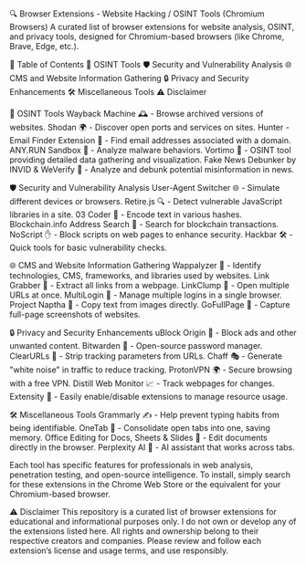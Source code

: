 🔍 Browser Extensions - Website Hacking / OSINT Tools (Chromium Browsers)
A curated list of browser extensions for website analysis, OSINT, and privacy tools, designed for Chromium-based browsers (like Chrome, Brave, Edge, etc.).

📜 Table of Contents
🔎 OSINT Tools
🛡️ Security and Vulnerability Analysis
🌐 CMS and Website Information Gathering
🔒 Privacy and Security Enhancements
🛠️ Miscellaneous Tools
⚠️ Disclaimer

🔎 OSINT Tools
Wayback Machine 🕰️ - Browse archived versions of websites.
Shodan 🌍 - Discover open ports and services on sites.
Hunter - Email Finder Extension 📧 - Find email addresses associated with a domain.
ANY.RUN Sandbox 🧬 - Analyze malware behaviors.
Vortimo 🧩 - OSINT tool providing detailed data gathering and visualization.
Fake News Debunker by INVID & WeVerify 📰 - Analyze and debunk potential misinformation in news.

🛡️ Security and Vulnerability Analysis
User-Agent Switcher 🌐 - Simulate different devices or browsers.
Retire.js 🔍 - Detect vulnerable JavaScript libraries in a site.
03 Coder 🔏 - Encode text in various hashes.
Blockchain.info Address Search 🏦 - Search for blockchain transactions.
NoScript ✋ - Block scripts on web pages to enhance security.
Hackbar 🛠️ - Quick tools for basic vulnerability checks.

🌐 CMS and Website Information Gathering
Wappalyzer 🧩 - Identify technologies, CMS, frameworks, and libraries used by websites.
Link Grabber 🔗 - Extract all links from a webpage.
LinkClump 📂 - Open multiple URLs at once.
MultiLogin 👤 - Manage multiple logins in a single browser.
Project Naptha 📄 - Copy text from images directly.
GoFullPage 📸 - Capture full-page screenshots of websites.

🔒 Privacy and Security Enhancements
uBlock Origin 🚫 - Block ads and other unwanted content.
Bitwarden 🔐 - Open-source password manager.
ClearURLs 🧹 - Strip tracking parameters from URLs.
Chaff 🎭 - Generate "white noise" in traffic to reduce tracking.
ProtonVPN 🌍 - Secure browsing with a free VPN.
Distill Web Monitor 📈 - Track webpages for changes.
Extensity 🔄 - Easily enable/disable extensions to manage resource usage.

🛠️ Miscellaneous Tools
Grammarly ✍️ - Help prevent typing habits from being identifiable.
OneTab 📑 - Consolidate open tabs into one, saving memory.
Office Editing for Docs, Sheets & Slides 📄 - Edit documents directly in the browser.
Perplexity AI 🤖 - AI assistant that works across tabs.

Each tool has specific features for professionals in web analysis, penetration testing, and open-source intelligence. To install, simply search for these extensions in the Chrome Web Store or the equivalent for your Chromium-based browser.

⚠️ Disclaimer
This repository is a curated list of browser extensions for educational and informational purposes only. I do not own or develop any of the extensions listed here. All rights and ownership belong to their respective creators and companies. Please review and follow each extension’s license and usage terms, and use responsibly.
